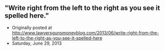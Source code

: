 ## "Write right from the left to the right as you see it spelled here."

 * Originally posted at http://www.lawyersgunsmoneyblog.com/2013/06/write-right-from-the-left-to-the-right-as-you-see-it-spelled-here
 * Saturday, June 29, 2013

 
